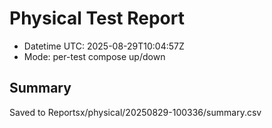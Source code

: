 # Physical Test Report
- Datetime UTC: 2025-08-29T10:04:57Z
- Mode: per-test compose up/down

## Summary
Saved to Reportsx/physical/20250829-100336/summary.csv
